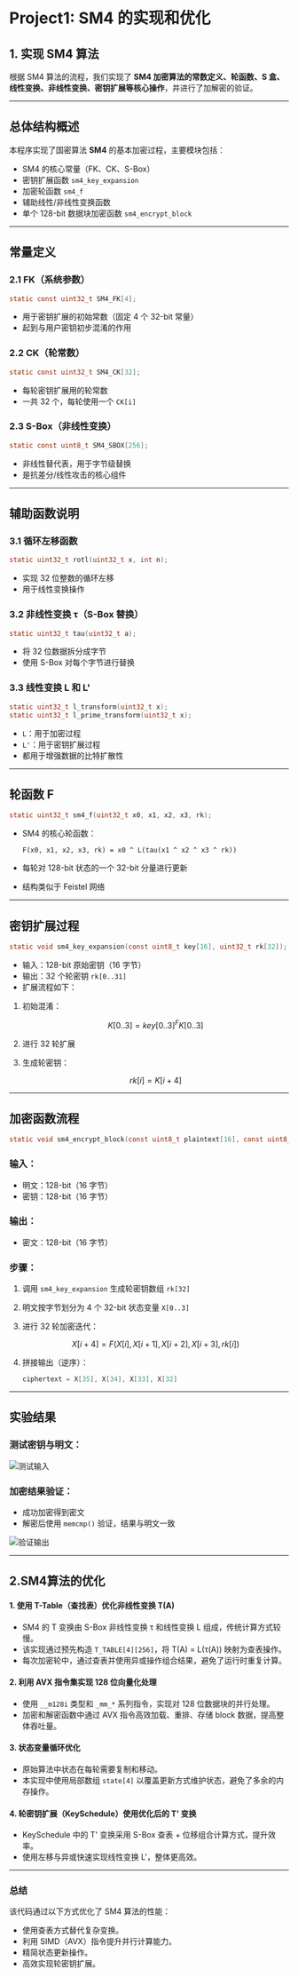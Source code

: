 
# Project1: SM4 的实现和优化

## 1. 实现 SM4 算法

根据 SM4 算法的流程，我们实现了 **SM4 加密算法的常数定义、轮函数、S 盒、线性变换、非线性变换、密钥扩展等核心操作**，并进行了加解密的验证。

---

## 总体结构概述

本程序实现了国密算法 **SM4** 的基本加密过程，主要模块包括：

* SM4 的核心常量（FK、CK、S-Box）
* 密钥扩展函数 `sm4_key_expansion`
* 加密轮函数 `sm4_f`
* 辅助线性/非线性变换函数
* 单个 128-bit 数据块加密函数 `sm4_encrypt_block`

---

## 常量定义

### 2.1 FK（系统参数）

```c
static const uint32_t SM4_FK[4];
```

* 用于密钥扩展的初始常数（固定 4 个 32-bit 常量）
* 起到与用户密钥初步混淆的作用

### 2.2 CK（轮常数）

```c
static const uint32_t SM4_CK[32];
```

* 每轮密钥扩展用的轮常数
* 一共 32 个，每轮使用一个 `CK[i]`

### 2.3 S-Box（非线性变换）

```c
static const uint8_t SM4_SBOX[256];
```

* 非线性替代表，用于字节级替换
* 是抗差分/线性攻击的核心组件

---

## 辅助函数说明

### 3.1 循环左移函数

```c
static uint32_t rotl(uint32_t x, int n);
```

* 实现 32 位整数的循环左移
* 用于线性变换操作

### 3.2 非线性变换 τ（S-Box 替换）

```c
static uint32_t tau(uint32_t a);
```

* 将 32 位数据拆分成字节
* 使用 S-Box 对每个字节进行替换

### 3.3 线性变换 L 和 L'

```c
static uint32_t l_transform(uint32_t x);
static uint32_t l_prime_transform(uint32_t x);
```

* `L`：用于加密过程
* `L'`：用于密钥扩展过程
* 都用于增强数据的比特扩散性

---

## 轮函数 F

```c
static uint32_t sm4_f(uint32_t x0, x1, x2, x3, rk);
```

* SM4 的核心轮函数：

  ```
  F(x0, x1, x2, x3, rk) = x0 ^ L(tau(x1 ^ x2 ^ x3 ^ rk))
  ```

* 每轮对 128-bit 状态的一个 32-bit 分量进行更新

* 结构类似于 Feistel 网络

---

## 密钥扩展过程

```c
static void sm4_key_expansion(const uint8_t key[16], uint32_t rk[32]);
```

* 输入：128-bit 原始密钥（16 字节）
* 输出：32 个轮密钥 `rk[0..31]`
* 扩展流程如下：

1. 初始混淆：

   ```math
   K[0..3] = key[0..3] ^ FK[0..3]
   ```

2. 进行 32 轮扩展

3. 生成轮密钥：

   ```math
   rk[i] = K[i+4]
   ```

---

## 加密函数流程

```c
static void sm4_encrypt_block(const uint8_t plaintext[16], const uint8_t key[16], uint8_t ciphertext[16]);
```

### 输入：

* 明文：128-bit（16 字节）
* 密钥：128-bit（16 字节）

### 输出：

* 密文：128-bit（16 字节）

### 步骤：

1. 调用 `sm4_key_expansion` 生成轮密钥数组 `rk[32]`

2. 明文按字节划分为 4 个 32-bit 状态变量 `X[0..3]`

3. 进行 32 轮加密迭代：

   ```math
   X[i+4] = F(X[i], X[i+1], X[i+2], X[i+3], rk[i])
   ```

4. 拼接输出（逆序）：

   ```c
   ciphertext = X[35], X[34], X[33], X[32]
   ```

---

## 实验结果

### 测试密钥与明文：

![测试输入](https://github.com/user-attachments/assets/e5e570cf-5d67-49ed-a67f-35eebb59429e)

### 加密结果验证：

* 成功加密得到密文
* 解密后使用 `memcmp()` 验证，结果与明文一致

![验证输出](https://github.com/user-attachments/assets/08db7ddd-02c8-46ae-848a-5c3c7570906c)

---
## 2.SM4算法的优化

#### **1. 使用 T-Table（查找表）优化非线性变换 T(A)**

* SM4 的 T 变换由 S-Box 非线性变换 τ 和线性变换 L 组成，传统计算方式较慢。
* 该实现通过预先构造 `T_TABLE[4][256]`，将 T(A) = L(τ(A)) 映射为查表操作。
* 每次加密轮中，通过查表并使用异或操作组合结果，避免了运行时重复计算。

#### **2. 利用 AVX 指令集实现 128 位向量化处理**

* 使用 `__m128i` 类型和 `_mm_*` 系列指令，实现对 128 位数据块的并行处理。
* 加密和解密函数中通过 AVX 指令高效加载、重排、存储 block 数据，提高整体吞吐量。

#### **3. 状态变量循环优化**

* 原始算法中状态在每轮需要复制和移动。
* 本实现中使用局部数组 `state[4]` 以覆盖更新方式维护状态，避免了多余的内存操作。

#### **4. 轮密钥扩展（KeySchedule）使用优化后的 T' 变换**

* KeySchedule 中的 T' 变换采用 S-Box 查表 + 位移组合计算方式，提升效率。
* 使用左移与异或快速实现线性变换 L'，整体更高效。

---

### **总结**

该代码通过以下方式优化了 SM4 算法的性能：

* 使用查表方式替代复杂变换。
* 利用 SIMD（AVX）指令提升并行计算能力。
* 精简状态更新操作。
* 高效实现轮密钥扩展。


